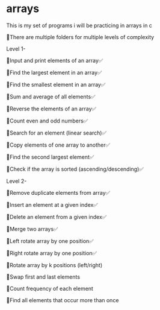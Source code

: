 # arrays
This is my set of programs i will be practicing in arrays in c 


🔸There are multiple folders for multiple levels of complexity

Level 1-

🔸Input and print elements of an array✅

🔸Find the largest element in an array✅

🔸Find the smallest element in an array✅

🔸Sum and average of all elements✅

🔸Reverse the elements of an array✅

🔸Count even and odd numbers✅

🔸Search for an element (linear search)✅

🔸Copy elements of one array to another✅

🔸Find the second largest element✅

🔸Check if the array is sorted (ascending/descending)✅

Level 2-

🔸Remove duplicate elements from array✅

🔸Insert an element at a given index✅

🔸Delete an element from a given index✅

🔸Merge two arrays✅

🔸Left rotate array by one position✅

🔸Right rotate array by one position✅

🔸Rotate array by k positions (left/right)

🔸Swap first and last elements

🔸Count frequency of each element

🔸Find all elements that occur more than once

